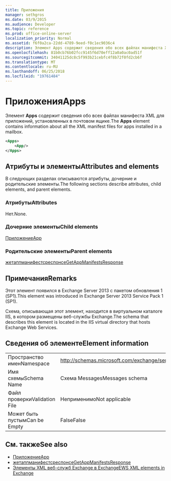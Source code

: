 ```yaml
---
title: Приложения
manager: sethgros
ms.date: 03/9/2015
ms.audience: Developer
ms.topic: reference
ms.prod: office-online-server
localization_priority: Normal
ms.assetid: f6f0a2ca-22dd-4789-9eed-f0c1ec9036c4
description: Элемент Apps содержит сведения обо всех файлах манифеста XML для приложений, установленных в почтовом ящике.
ms.openlocfilehash: 81b0cb76b02fcc9145f6d70eff12a0a0ac0ad51f
ms.sourcegitcommit: 34041125dc8c5f993b21cebfc4f8b72f0fd2cb6f
ms.translationtype: MT
ms.contentlocale: ru-RU
ms.lasthandoff: 06/25/2018
ms.locfileid: "19761484"
---
```

# <a name="apps"></a><span data-ttu-id="4b71a-103">Приложения</span><span class="sxs-lookup"><span data-stu-id="4b71a-103">Apps</span></span>

<span data-ttu-id="4b71a-104">Элемент **Apps** содержит сведения обо всех файлах манифеста XML для приложений, установленных в почтовом ящике.</span><span class="sxs-lookup"><span data-stu-id="4b71a-104">The **Apps** element contains information about all the XML manifest files for apps installed in a mailbox.</span></span> 
  
```XML
<Apps>
    <App/>
</Apps>
```

## <a name="attributes-and-elements"></a><span data-ttu-id="4b71a-105">Атрибуты и элементы</span><span class="sxs-lookup"><span data-stu-id="4b71a-105">Attributes and elements</span></span>

<span data-ttu-id="4b71a-106">В следующих разделах описываются атрибуты, дочерние и родительские элементы.</span><span class="sxs-lookup"><span data-stu-id="4b71a-106">The following sections describe attributes, child elements, and parent elements.</span></span>
  
### <a name="attributes"></a><span data-ttu-id="4b71a-107">Атрибуты</span><span class="sxs-lookup"><span data-stu-id="4b71a-107">Attributes</span></span>

<span data-ttu-id="4b71a-108">Нет.</span><span class="sxs-lookup"><span data-stu-id="4b71a-108">None.</span></span>
  
### <a name="child-elements"></a><span data-ttu-id="4b71a-109">Дочерние элементы</span><span class="sxs-lookup"><span data-stu-id="4b71a-109">Child elements</span></span>

[<span data-ttu-id="4b71a-110">Приложение</span><span class="sxs-lookup"><span data-stu-id="4b71a-110">App</span></span>](app.md)
  
### <a name="parent-elements"></a><span data-ttu-id="4b71a-111">Родительские элементы</span><span class="sxs-lookup"><span data-stu-id="4b71a-111">Parent elements</span></span>

[<span data-ttu-id="4b71a-112">жетаппманифестсреспонсе</span><span class="sxs-lookup"><span data-stu-id="4b71a-112">GetAppManifestsResponse</span></span>](getappmanifestsresponse.md)
  
## <a name="remarks"></a><span data-ttu-id="4b71a-113">Примечания</span><span class="sxs-lookup"><span data-stu-id="4b71a-113">Remarks</span></span>

<span data-ttu-id="4b71a-114">Этот элемент появился в Exchange Server 2013 с пакетом обновления 1 (SP1).</span><span class="sxs-lookup"><span data-stu-id="4b71a-114">This element was introduced in Exchange Server 2013 Service Pack 1 (SP1).</span></span>
  
<span data-ttu-id="4b71a-115">Схема, описывающая этот элемент, находится в виртуальном каталоге IIS, в котором размещены веб-службы Exchange.</span><span class="sxs-lookup"><span data-stu-id="4b71a-115">The schema that describes this element is located in the IIS virtual directory that hosts Exchange Web Services.</span></span>
  
## <a name="element-information"></a><span data-ttu-id="4b71a-116">Сведения об элементе</span><span class="sxs-lookup"><span data-stu-id="4b71a-116">Element information</span></span>

|||
|:-----|:-----|
|<span data-ttu-id="4b71a-117">Пространство имен</span><span class="sxs-lookup"><span data-stu-id="4b71a-117">Namespace</span></span>  <br/> |http://schemas.microsoft.com/exchange/services/2006/messages  <br/> |
|<span data-ttu-id="4b71a-118">Имя схемы</span><span class="sxs-lookup"><span data-stu-id="4b71a-118">Schema Name</span></span>  <br/> |<span data-ttu-id="4b71a-119">Схема Messages</span><span class="sxs-lookup"><span data-stu-id="4b71a-119">Messages schema</span></span>  <br/> |
|<span data-ttu-id="4b71a-120">Файл проверки</span><span class="sxs-lookup"><span data-stu-id="4b71a-120">Validation File</span></span>  <br/> |<span data-ttu-id="4b71a-121">Неприменимо</span><span class="sxs-lookup"><span data-stu-id="4b71a-121">Not applicable</span></span>  <br/> |
|<span data-ttu-id="4b71a-122">Может быть пустым</span><span class="sxs-lookup"><span data-stu-id="4b71a-122">Can be Empty</span></span>  <br/> |<span data-ttu-id="4b71a-123">False</span><span class="sxs-lookup"><span data-stu-id="4b71a-123">False</span></span>  <br/> |
   
## <a name="see-also"></a><span data-ttu-id="4b71a-124">См. также</span><span class="sxs-lookup"><span data-stu-id="4b71a-124">See also</span></span>

- [<span data-ttu-id="4b71a-125">Приложение</span><span class="sxs-lookup"><span data-stu-id="4b71a-125">App</span></span>](app.md)
- [<span data-ttu-id="4b71a-126">жетаппманифестсреспонсе</span><span class="sxs-lookup"><span data-stu-id="4b71a-126">GetAppManifestsResponse</span></span>](getappmanifestsresponse.md)
- [<span data-ttu-id="4b71a-127">Элементы XML веб-служб Exchange в Exchange</span><span class="sxs-lookup"><span data-stu-id="4b71a-127">EWS XML elements in Exchange</span></span>](ews-xml-elements-in-exchange.md)

